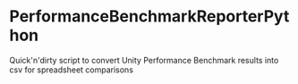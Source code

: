 # PerformanceBenchmarkReporterPython

Quick'n'dirty script to convert Unity Performance Benchmark results into csv for spreadsheet comparisons
